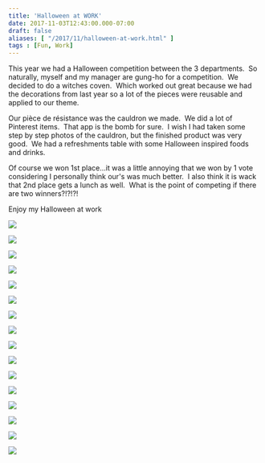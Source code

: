 ```yaml
---
title: 'Halloween at WORK'
date: 2017-11-03T12:43:00.000-07:00
draft: false
aliases: [ "/2017/11/halloween-at-work.html" ]
tags : [Fun, Work]
---
```


This year we had a Halloween competition between the 3 departments.  So naturally, myself and my manager are gung-ho for a competition.  We decided to do a witches coven.  Which worked out great because we had the decorations from last year so a lot of the pieces were reusable and applied to our theme.   
  
Our pièce de résistance was the cauldron we made.  We did a lot of Pinterest items.  That app is the bomb for sure.  I wish I had taken some step by step photos of the cauldron, but the finished product was very good.  We had a refreshments table with some Halloween inspired foods and drinks.  
  
Of course we won 1st place...it was a little annoying that we won by 1 vote considering I personally think our's was much better.  I also think it is wack that 2nd place gets a lunch as well.  What is the point of competing if there are two winners?!?!?!  
  
  

Enjoy my Halloween at work

  

[![](https://3.bp.blogspot.com/-i1k3ZWGLwcA/WfzEcJQn9zI/AAAAAAAAD3g/KZwwMdWhf7g4CdbQhciNW1vhrQtsovWLQCLcBGAs/s640/IMG_9835%255B1%255D.JPG)](https://3.bp.blogspot.com/-i1k3ZWGLwcA/WfzEcJQn9zI/AAAAAAAAD3g/KZwwMdWhf7g4CdbQhciNW1vhrQtsovWLQCLcBGAs/s1600/IMG_9835%255B1%255D.JPG)

  

[![](https://3.bp.blogspot.com/-M43w6cxJUa8/WfzEfNLLUHI/AAAAAAAAD3k/f89lEdBoOj8Mqt92guKiVGRiR3Fgk3nWACLcBGAs/s640/IMG_9839%255B1%255D.JPG)](https://3.bp.blogspot.com/-M43w6cxJUa8/WfzEfNLLUHI/AAAAAAAAD3k/f89lEdBoOj8Mqt92guKiVGRiR3Fgk3nWACLcBGAs/s1600/IMG_9839%255B1%255D.JPG)

  

  

[![](https://2.bp.blogspot.com/-jQYI_PQtoIA/WfzEjGRWCwI/AAAAAAAAD3s/eXklIYc26bkCfJJ5jCxQkKyNJxalhompACLcBGAs/s640/IMG_9840%255B1%255D.JPG)](https://2.bp.blogspot.com/-jQYI_PQtoIA/WfzEjGRWCwI/AAAAAAAAD3s/eXklIYc26bkCfJJ5jCxQkKyNJxalhompACLcBGAs/s1600/IMG_9840%255B1%255D.JPG)

  

[![](https://1.bp.blogspot.com/-vGGj30wCce4/WfzE1UgtEYI/AAAAAAAAD3w/bVn2MUU08rgbZ4_y8kPBifzx-tVhu7zowCLcBGAs/s640/IMG_9849%255B1%255D.JPG)](https://1.bp.blogspot.com/-vGGj30wCce4/WfzE1UgtEYI/AAAAAAAAD3w/bVn2MUU08rgbZ4_y8kPBifzx-tVhu7zowCLcBGAs/s1600/IMG_9849%255B1%255D.JPG)

  

[![](https://1.bp.blogspot.com/-Oyzl6oZlyqI/WfzE6HTDeWI/AAAAAAAAD30/EQg5hcz3TAoTAUfryRKy3Bmbqo3uUoodwCLcBGAs/s640/IMG_9851%255B1%255D.JPG)](https://1.bp.blogspot.com/-Oyzl6oZlyqI/WfzE6HTDeWI/AAAAAAAAD30/EQg5hcz3TAoTAUfryRKy3Bmbqo3uUoodwCLcBGAs/s1600/IMG_9851%255B1%255D.JPG)

  

[![](https://1.bp.blogspot.com/-1vkpAjEPHnk/WfzE7w1Bh7I/AAAAAAAAD38/YHnGPXiDldY9iQUQsbRxES-NSopvasJEQCLcBGAs/s640/IMG_9852%255B1%255D.JPG)](https://1.bp.blogspot.com/-1vkpAjEPHnk/WfzE7w1Bh7I/AAAAAAAAD38/YHnGPXiDldY9iQUQsbRxES-NSopvasJEQCLcBGAs/s1600/IMG_9852%255B1%255D.JPG)

  

[![](https://3.bp.blogspot.com/-iJjdb0cKSYY/WfzE-G6iO4I/AAAAAAAAD4A/4PO65wnxQPsavo6crWIUg3Q6aMW_SFMlQCLcBGAs/s640/IMG_9853%255B1%255D.JPG)](https://3.bp.blogspot.com/-iJjdb0cKSYY/WfzE-G6iO4I/AAAAAAAAD4A/4PO65wnxQPsavo6crWIUg3Q6aMW_SFMlQCLcBGAs/s1600/IMG_9853%255B1%255D.JPG)

  

[![](https://4.bp.blogspot.com/-_TzM1EiAKZM/WfzFAjXyxwI/AAAAAAAAD4E/34QlTXorp9k0HWzTcHyLyOO02zOES9TwACLcBGAs/s640/IMG_9854%255B1%255D.JPG)](https://4.bp.blogspot.com/-_TzM1EiAKZM/WfzFAjXyxwI/AAAAAAAAD4E/34QlTXorp9k0HWzTcHyLyOO02zOES9TwACLcBGAs/s1600/IMG_9854%255B1%255D.JPG)

  

[![](https://2.bp.blogspot.com/-XWE_Bp1NNu8/WfzFDqfsuTI/AAAAAAAAD4I/75vEgDskWfMag-zmj4XjF66voXC9HLtEACLcBGAs/s640/IMG_9855%255B1%255D.JPG)](https://2.bp.blogspot.com/-XWE_Bp1NNu8/WfzFDqfsuTI/AAAAAAAAD4I/75vEgDskWfMag-zmj4XjF66voXC9HLtEACLcBGAs/s1600/IMG_9855%255B1%255D.JPG)

  

[![](https://3.bp.blogspot.com/-4eiD9yn5xAA/WfzFFcax-PI/AAAAAAAAD4M/UgCgYo5Bknk2R9URuU_DVczlRm3QMwogACLcBGAs/s640/IMG_9856%255B1%255D.JPG)](https://3.bp.blogspot.com/-4eiD9yn5xAA/WfzFFcax-PI/AAAAAAAAD4M/UgCgYo5Bknk2R9URuU_DVczlRm3QMwogACLcBGAs/s1600/IMG_9856%255B1%255D.JPG)

  

[![](https://3.bp.blogspot.com/-up3PoRbQLRw/WfzFHNQ0ntI/AAAAAAAAD4Q/TGgq1Bfo6NQDkQHdXcwtj898adoFncTwwCLcBGAs/s640/IMG_9857%255B1%255D.JPG)](https://3.bp.blogspot.com/-up3PoRbQLRw/WfzFHNQ0ntI/AAAAAAAAD4Q/TGgq1Bfo6NQDkQHdXcwtj898adoFncTwwCLcBGAs/s1600/IMG_9857%255B1%255D.JPG)

  

[![](https://4.bp.blogspot.com/-TZfGR5lnkew/WfzFKLZLDtI/AAAAAAAAD4U/EDFWETm6iMUNbXM7dzxrVyc6XaK2YTR9QCLcBGAs/s640/IMG_9858%255B1%255D.JPG)](https://4.bp.blogspot.com/-TZfGR5lnkew/WfzFKLZLDtI/AAAAAAAAD4U/EDFWETm6iMUNbXM7dzxrVyc6XaK2YTR9QCLcBGAs/s1600/IMG_9858%255B1%255D.JPG)

  

[![](https://3.bp.blogspot.com/-Vt7EE601fos/WfzFNKdybDI/AAAAAAAAD4Y/kmBJ2bNFyYIkOAq4IQbuERIkMaO3axFawCLcBGAs/s640/IMG_9859%255B1%255D.JPG)](https://3.bp.blogspot.com/-Vt7EE601fos/WfzFNKdybDI/AAAAAAAAD4Y/kmBJ2bNFyYIkOAq4IQbuERIkMaO3axFawCLcBGAs/s1600/IMG_9859%255B1%255D.JPG)

  

[![](https://4.bp.blogspot.com/-XQP4p3ZZtlY/WfzFPKhpmbI/AAAAAAAAD4c/jLYJygkrW9oXD4-kPDKFvOzKAXxq4sM_gCLcBGAs/s640/IMG_9860%255B1%255D.JPG)](https://4.bp.blogspot.com/-XQP4p3ZZtlY/WfzFPKhpmbI/AAAAAAAAD4c/jLYJygkrW9oXD4-kPDKFvOzKAXxq4sM_gCLcBGAs/s1600/IMG_9860%255B1%255D.JPG)

  

[![](https://4.bp.blogspot.com/-Tky4WiucZtc/WfzFRZx5jJI/AAAAAAAAD4k/d4QE2KUxm3cqVQjth6yTLKhC24qcT6KNgCLcBGAs/s640/IMG_9861%255B1%255D.JPG)](https://4.bp.blogspot.com/-Tky4WiucZtc/WfzFRZx5jJI/AAAAAAAAD4k/d4QE2KUxm3cqVQjth6yTLKhC24qcT6KNgCLcBGAs/s1600/IMG_9861%255B1%255D.JPG)

  

[![](https://2.bp.blogspot.com/-xRURU6QoFGE/WfzGtk5INtI/AAAAAAAAD44/-7fxU6rzLro-RxtRh9WSoCBMoi0WXrJhACLcBGAs/s640/IMG_9892%255B1%255D.PNG)](https://2.bp.blogspot.com/-xRURU6QoFGE/WfzGtk5INtI/AAAAAAAAD44/-7fxU6rzLro-RxtRh9WSoCBMoi0WXrJhACLcBGAs/s1600/IMG_9892%255B1%255D.PNG)